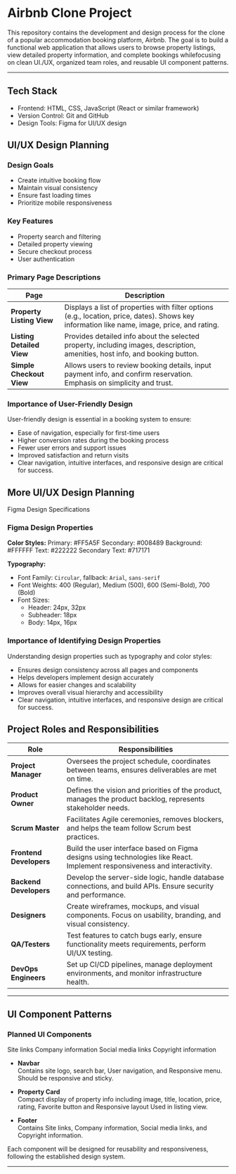# Airbnb Clone Project

This repository contains the development and design process for the clone of a popular accommodation booking platform, Airbnb. The goal is to build a functional web application that allows users to browse property listings, view detailed property information, and complete bookings whilefocusing on clean UI./UX, organized team roles, and reusable UI component patterns.

---
## Tech Stack
- Frontend: HTML, CSS, JavaScript (React or similar framework)
- Version Control: Git and GitHub
- Design Tools: Figma for UI/UX design

## UI/UX Design Planning

### Design Goals
- Create intuitive booking flow
- Maintain visual consistency
- Ensure fast loading times
- Prioritize mobile responsiveness

### Key Features
- Property search and filtering
- Detailed property viewing
- Secure checkout process
- User authentication

### Primary Page Descriptions

| Page | Description |
|------|-------------|
| **Property Listing View** | Displays a list of properties with filter options (e.g., location, price, dates). Shows key information like name, image, price, and rating. |
| **Listing Detailed View** | Provides detailed info about the selected property, including images, description, amenities, host info, and booking button. |
| **Simple Checkout View** | Allows users to review booking details, input payment info, and confirm reservation. Emphasis on simplicity and trust. |

### Importance of User-Friendly Design
User-friendly design is essential in a booking system to ensure:
- Ease of navigation, especially for first-time users
- Higher conversion rates during the booking process
- Fewer user errors and support issues
- Improved satisfaction and return visits
- Clear navigation, intuitive interfaces, and responsive design are critical for success.

## More UI/UX Design Planning
Figma Design Specifications

### Figma Design Properties

**Color Styles:**
Primary: #FF5A5F
Secondary: #008489
Background: #FFFFFF
Text: #222222
Secondary Text: #717171

**Typography:**
- Font Family: `Circular`, fallback: `Arial`, `sans-serif`
- Font Weights: 400 (Regular), Medium (500), 600 (Semi-Bold), 700 (Bold) 
- Font Sizes:
  - Header: 24px, 32px
  - Subheader: 18px
  - Body: 14px, 16px

### Importance of Identifying Design Properties
Understanding design properties such as typography and color styles:
- Ensures design consistency across all pages and components
- Helps developers implement design accurately
- Allows for easier changes and scalability
- Improves overall visual hierarchy and accessibility
- Clear navigation, intuitive interfaces, and responsive design are critical for success.

## Project Roles and Responsibilities

| Role | Responsibilities |
|------|------------------|
| **Project Manager** | Oversees the project schedule, coordinates between teams, ensures deliverables are met on time. |
| **Product Owner** | Defines the vision and priorities of the product, manages the product backlog, represents stakeholder needs. |
| **Scrum Master** | Facilitates Agile ceremonies, removes blockers, and helps the team follow Scrum best practices. |
| **Frontend Developers** | Build the user interface based on Figma designs using technologies like React. Implement responsiveness and interactivity. |
| **Backend Developers** | Develop the server-side logic, handle database connections, and build APIs. Ensure security and performance. |
| **Designers** | Create wireframes, mockups, and visual components. Focus on usability, branding, and visual consistency. |
| **QA/Testers** | Test features to catch bugs early, ensure functionality meets requirements, perform UI/UX testing. |
| **DevOps Engineers** | Set up CI/CD pipelines, manage deployment environments, and monitor infrastructure health. |

---

## UI Component Patterns

### Planned UI Components

Site links
Company information
Social media links
Copyright information

- **Navbar**  
  Contains site logo, search bar, User navigation, and Responsive menu. Should be responsive and sticky.

- **Property Card**  
  Compact display of property info including image, title, location, price, rating, Favorite button and Responsive layout Used in listing view.

- **Footer**  
  Contains Site links, Company information, Social media links, and Copyright information.

Each component will be designed for reusability and responsiveness, following the established design system.

---
